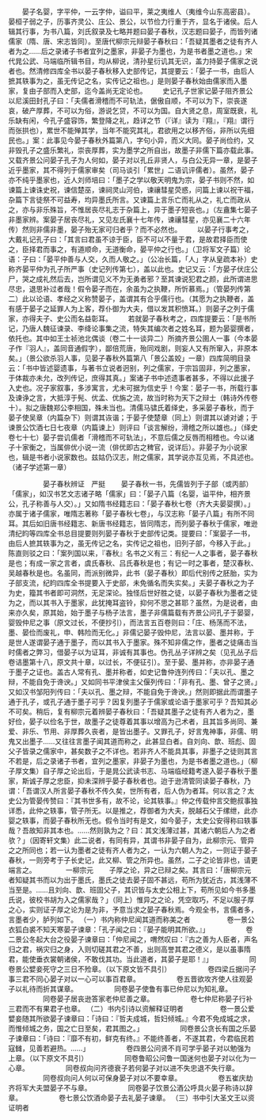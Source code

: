 <!-- { "loadSidebar": true } -->
　　晏子名婴，字平仲，一云字仲，谥曰平，莱之夷维人（夷维今山东高密县）。晏桓子弱之子，历事齐灵公、庄公、景公，以节俭力行重于齐，显名于诸侯。后人辑其行事，为书八篇，刘氏叙录及七略并题曰晏子春秋，汉志题曰晏子，而皆列诸儒家（隋、唐、宋志皆同）。至唐代柳宗元辩晏子春秋曰：「吾疑其墨者之徒有齐人者为之……后之录诸子书者宜列之墨家，非晏子为墨也，为是书者墨之道也。」宋代晁公武、马端临所辑书目，均从柳说，清孙星衍讥其无识，盖力持晏子儒家之说者也。然清修四库全书以晏子春秋移入史部传记，其提要云：「晏子一书，由后人摭其轶事为之，虽无传记之名，实传记之祖也。」是则晏子春秋始由儒家而入墨家，复由子部而入史部，迄今盖尚无定论也。
　　史记孔子世家记晏子阻齐景公以尼溪田封孔子曰：「夫儒者滑稽而不可轨法，倨傲自顺，不可以为下，崇丧遂哀，破产厚葬，不可以为俗，游说乞贷，不可以为国。自大贤之息，周室既衰，礼乐缺有闲，今孔子盛容饰，繁登降之礼，趋详之节（『详』读为『翔』，『翔』谓行而张拱也），累世不能殚其学，当年不能究其礼，君欲用之以移齐俗，非所以先细民也。」案：此事见今晏子春秋外篇第八，字句小异，而义大同。晏子尚俭约，又非毁孔子之盛乐繁礼，崇丧厚葬，实为墨学之所自出，故墨子非儒下篇亦载此事。又载齐景公问晏子孔子为人何如，晏子对以孔丘非贤人，与白公无异一章，是晏子近乎墨家，其不得列于儒家审矣（司马谈引「累世」二语讥评儒者）。虽然，晏子亦不纯乎墨家也，近人刘师培曰：「墨子之学以敬天明鬼为宗，晏子书则不然，如谏篇上谏诛史祝，谏信楚巫，谏祠灵山河伯，谏禳彗星荧惑，问篇上谏以祝干福，杂篇下言徒祭不可益寿，均异墨氏所言。又谏篇上言乐亡而礼从之，礼亡而政从之，亦与非乐殊旨，不惟居丧尽礼志于杂篇上，异于墨子短丧也。」（左盦集七晏子非墨家辨。案晏子居丧尽礼，又见左氏襄十七年传，谏禳彗星，亦见襄二十六年传）然则非儒非墨，晏子殆无家可归者乎？而不必然也。
　　以晏子行事考之，大戴礼记孔子曰：「其言曰君虽不谅于臣，臣不可以不量于君，是故君择臣而使之，臣择君而事之，有道顺命，无道衡命，晏平仲之行也。」（卫将军文子篇）论语：子曰：「晏平仲善与人交，久而人敬之。」（公冶长篇，「人」字从皇疏本补）史称齐晏平仲为孔子所严事（史记列传第七），盖以此也。史记又云：「方晏子伏庄公尸，哭之成礼然后去，岂所谓见义不为无勇者邪？至其谏说犯君之颜，此所谓进思尽忠，退思补过者哉！假令晏子而在，余虽为之执鞭，所忻慕焉。」（管晏列传第二）此以论语、孝经之义称赞晏子，盖谓其有合乎儒行也。（其愿为之执鞭者，盖有感于晏子之延罪人为上客，荐仆御为大夫，借以发其积愤耳。）则晏子之列于儒家，亦得夫子、史公而名益彰耳。
　　若就晏子春秋考之，四库提要云：「是书所记，乃唐人魏征谏录、李绛论事集之流，特失其编次者之姓名耳，题为晏婴撰者，依托也。其中如王士祯池北偶谈（卷二十一谈异二）所摘齐景公圉人一事（今本晏子作『羽人』，盖同音通假字），鄙倍荒唐，殆同戏剧，则妄人又有所窜入，非原本矣。」（景公欲杀羽人事，见晏子春秋外篇第八「景公盖姣」一章）四库简明目录云：「书中皆述婴遗事，与著书立说者迥别，列之儒家，于宗旨固非，列之墨家，于体裁亦未允，改列传记，庶得其真。」案诸子书中述遗事者甚多，不得以此援子入史也。况子家叙事，多涉寓言，尤未可据为信史乎！今案：晏子一书，所载行事及谏诤之言，大抵淳于髡、优孟、优旃之流，故当时称为天下之辩士（韩诗外传卷十）。拟之唐魏郑公李相国，殊未当也。清儒马骕氏着绎史，多采晏子春秋，而于晏子使吴章（内篇杂下）则谓其诙谐；于晏子使楚章（同上）则谓其以谑对谑；于谏景公饮酒七日七夜章（内篇谏上）则评曰「谈言解纷，滑稽之所以雄也。」（绎史卷七十七）晏子尝讥儒者「滑稽而不可轨法」，不意后儒之反唇而相稽也。今以诸子十家衡之，当属俳优小说一流（俳优即古之稗官，说详后）。非晏子为小说家也，辑是书者小说家数也。兹姑仍汉志，附之儒家，其学说亦互见焉，不具述也。（诸子学述第一章）


　　　　　晏子春秋辨证　严挺
　　晏子春秋一书，先儒皆列于子部（或丙部）「儒家」，如汉书艺文志诸子略「儒家」曰：「晏子八篇（名婴，谥平仲，相齐景公，孔子称善与人交）。」又如隋书经籍志曰：「晏子春秋七卷（齐大夫晏婴撰）。」亦属于诸子儒家，唯隋志著称「晏子春秋七卷」，与汉志称「晏子八篇」有所不同耳。其后如旧唐书经籍志、新唐书经籍志，皆同隋志，而列晏子春秋于儒家，唯逊清纪盷等四库全书总目提要则列晏子春秋于史部传记类。提要曰：「案晏子一书，由后人摭其轶事为之，虽无传记之名，实传记之祖也，旧列子部，今移入于此。」陈直则驳之曰：「案列国以来，『春秋』名书之义有三：有纪一人之事者，晏子春秋是也；有成一家之言者，虞氏春秋、吕氏春秋是也；有记一时之事者，楚汉春秋、吴越春秋是也。名虽同，而派别微异，此书（晏子春秋）即后代别传之胚胎，实为子部支流，纪盷四库全书提要入于史部，未免循名而失实矣。」夫晏子春秋之为子为史，籀其书者即可洞然，无足深论。独怪后世好胜之徒，以晏子春秋为墨者之徒为之，而以其书入于墨家，此犹掩耳盗铃，抑何不思之甚耶？虽然，为是说者，由来亦久矣，原其始，始于墨子与杨子法言，墨子非儒篇载有齐景公问孔子于晏婴，婴毁仲尼之事（原文过长，不便抄引），而法言五百卷则曰：「庄、杨荡而不法，墨、晏俭而废礼，申、韩险而无化。」非儒记晏子毁仲尼，法言以晏、墨并称，于是世人遂谓晏子通于墨子，而以其书入于墨家。殊不知非儒之作，墨者之徒痛击当时儒者之弊习，借晏子以为证耳，非诚有其事也。伪孔丛子详辨之矣（见孔丛子后卷诘墨第十八，原文共十章，以过长，不便征引）。至于晏、墨并称，亦非晏子通于墨子之证也。盖古人常有孔、墨并称者，如史记鲁仲连列传曰：「夫以孔、墨之辩，不能自免于谗谀。」又如同书平津侯主父偃列传曰：「非有孔、墨、曾子之贤。」又如汉书邹阳列传曰：「夫以孔、墨之辩，不能自免于谗谀。」然则即据此而谓墨子通于孔子，或孔子通于墨子可乎？因复列墨子于儒家或论语于墨家可乎？吾知其必不可矣。稍后，复有柳宗元着辨晏子春秋曰：「吾疑其墨子之徒有齐人者为之，墨好俭，晏子以俭名于世，故墨子之徒尊着其事以增高为己术者，且其旨多尚同、兼爱、非乐、节用、非厚葬久丧者，是皆出墨子。又罪孔子，好言鬼神事，非儒、明鬼又出墨子……又往往言墨子闻其道而称之，此甚显白者。自刘向、歆、班彪、固父子皆录之儒家中，甚矣数子之不详也。若非齐人不能具其事，非墨子之徒则其言不若是，后之录诸子书者，宜列之墨家，非晏子为墨也，为是书者墨之道也。」（柳子厚文集）自子厚之论出后，于是晁公武读书志、马端临经籍考遂入晏子春秋于墨家，斯诚子厚之忠臣，抑未深辨乎晏子春秋者也。迨于逊清管同读晏子春秋，乃谓：「吾谓汉人所言晏子春秋不传久矣，世所有者，后人伪为者耳。何以言之？太史公为管晏传赞曰：『其书世多有，故不论，论其轶事。』仲之传载仲言交鲍叔事独详悉，此仲之轶事，管子所无。以是推之，荐御者为大夫，脱越石父于缧绁，此亦婴之轶事，而晏子春秋所无也。假令当时有是文，如今晏子，太史公安得称曰轶事哉？吾故知非其本也。……然则孰为之？曰：其文浅薄过甚，其诸六朝后人为之者欤？」（因寄轩文集）此二说者，有同有异，其谓书非晏子自为，此柳宗元、管异之之所同也；若一认为墨者之徒有齐人者为之，一认为六朝人为之，一则证于晏子春秋，一则旁考于子长史记，此又柳、管之所异也。虽然，二子之论皆非也，请更端言之。
　　　　一柳宗元
　　子厚之论，异之已辩之矣。其言曰：「唐柳宗元者知疑其书而以为出于墨氏，墨氏之徒去晏子固不甚远，苟所为犹近古，其浅薄不当至是。……且刘向、歆、班固父子，其识皆与太史公相上下，苟所见如今书多墨氏说，彼校书胡为入之儒家哉？」（同上）惟异之之论，凭空取巧，不足以服子厚之心，实则证子厚之论为是为非，予意当求之晏子春秋焉。今观全书，言儒者多，言墨者少，胪列如下。
（一）书内称仲尼闻其道而称美之者
　　　　　卷一景公衣狐白裘不知天寒晏子谏章：「孔子闻之曰：『晏子能明其所欲。』」
　　　　　卷二景公冬起大台之役晏子谏章曰：「仲尼闻之，喟然叹曰：『古之善为人臣者，声名归之君，祸灾归之身，入则切磋其君之不善，出则高誉其君之德义，是以虽事隋君，能使垂衣裳朝诸侯，不敢伐其功。当此道者，其晏子是耶！』」
　　　　　同卷景公嬖妾死守之三日不殓章。（以下原文皆不具引）
　　　　　卷四梁丘据问子事三君不同心晏子对以一心可以事百君章。
　　　　　卷五晋欲攻齐使人往观晏子以礼待而折其谋章。
　　　　　同卷晏子使鲁有事已仲尼以为知礼章。
　　　　　同卷晏子居丧逊答家老仲尼善之章。
　　　　　卷七仲尼称晏子行补三君而不有果君子也章。
（二）书内引诗以资解释证明者
　　　　　卷一景公爱嬖妾随其所欲晏子谏章曰：「诗曰：『哲夫成城，哲妇倾城。』今君不免成城之求，而惟倾城之务，国之亡日至矣，君其图之。」
　　　　　同卷景公贪长有国之乐晏子谏章曰：「诗曰：『靡不有初，鲜克有终。』不能终善者，不遂其君，今君临民若寇雠，见善若避热。……」
　　　　　卷四景公问贤不肖可学乎晏子对以勉强为上章。（以下原文不具引）
　　　　　同卷鲁昭公问鲁一国迷何也晏子对以化为一心章。
　　　　　同卷叔向问齐德衰子若何晏子对以进不失忠退不失行章。
　　　　　同卷叔向问人何以可保身晏子对以不要幸章。
　　　　　卷五崔庆劫齐将军大夫盟晏子不与章。
　　　　　同卷晏子饮景公酒公呼具火晏子称诗以辞章。
　　　　　卷七景公饮酒命晏子去礼晏子谏章。
（三）书中引大圣文王以资证明者
